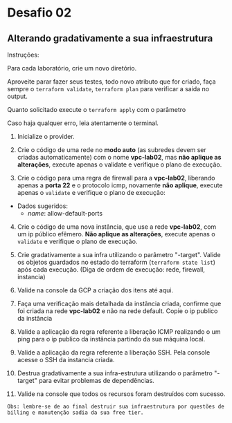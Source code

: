# Desafio 02

## Alterando gradativamente a sua infraestrutura

Instruções:

Para cada laboratório, crie um novo diretório.

Aproveite parar fazer seus testes, todo novo atributo que for criado, faça sempre o `terraform validate`, `terraform plan` para verificar a saída no output.

Quanto solicitado execute o `terraform apply` com o parâmetro 

Caso haja qualquer erro, leia atentamente o terminal.

1. Inicialize o provider.

2. Crie o código de uma rede no **modo auto** (as subredes devem ser criadas automaticamente) com o nome **vpc-lab02**, mas **não aplique as alterações**, execute apenas o validate e verifique o plano de execução.

3. Crie o código para uma regra de firewall para a **vpc-lab02**, liberando apenas a **porta 22** e o protocolo icmp, novamente **não aplique**, execute apenas o `validate` e verifique o plano de execução:
- Dados sugeridos:
    - *name*: allow-default-ports

4. Crie o código de uma nova instância, que use a rede **vpc-lab02**, com um ip público efêmero. **Não aplique as alterações**, execute apenas o `validate` e verifique o plano de execução.

5. Crie gradativamente a sua infra utilizando o parâmetro "-target". Valide os objetos guardados no estado do terraform (`terraform state list`) após cada execução. (Diga de ordem de execução: rede, firewall, instancia)

6. Valide na console da GCP a criação dos itens até aqui.

7. Faça uma verificação mais detalhada da instância criada, confirme que foi criada na rede **vpc-lab02** e não na rede default. Copie o ip publico da instância

8. Valide a aplicação da regra referente a liberação ICMP realizando o um ping para o ip publico da instância partindo da sua máquina local.

9. Valide a aplicação da regra referente a liberação SSH. Pela console acesse o SSH da instancia criada.

10. Destrua gradativamente a sua infra-estrutura utilizando o parâmetro "-target" para evitar problemas de dependências.

11. Valide na console que todos os recursos foram destruídos com sucesso.

`
Obs: lembre-se de ao final destruir sua infraestrutura por questões de billing e manutenção sadia da sua free tier.
`